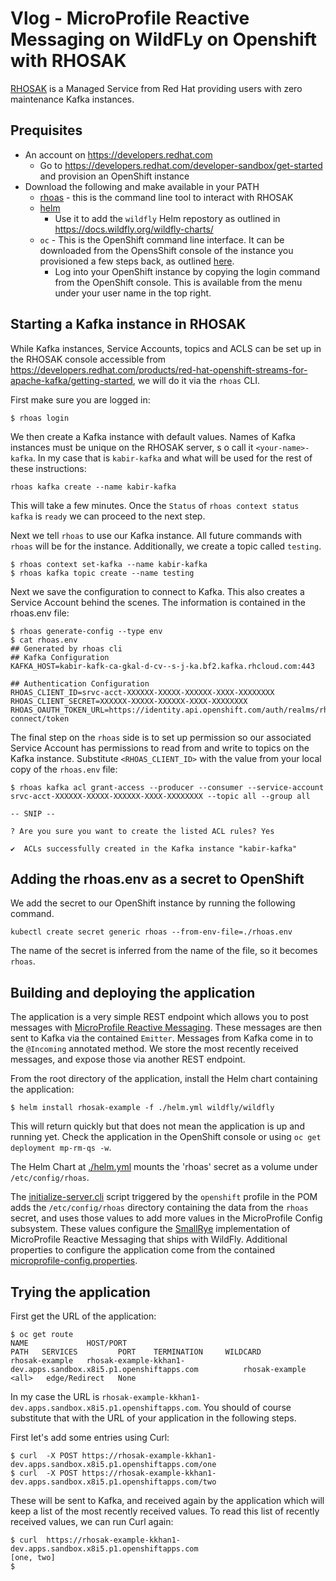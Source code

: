 # Vlog - MicroProfile Reactive Messaging on WildFLy on Openshift with RHOSAK

[RHOSAK](https://developers.redhat.com/products/red-hat-openshift-streams-for-apache-kafka) is a Managed Service from Red Hat providing users with zero maintenance Kafka instances.

## Prequisites
* An account on https://developers.redhat.com
  * Go to https://developers.redhat.com/developer-sandbox/get-started and provision an OpenShift instance 
* Download the following and make available in your PATH
  * [rhoas](https://github.com/redhat-developer/app-services-cli/releases) - this is the command line tool to interact with RHOSAK
  * [helm](https://helm.sh/docs/intro/install/)
    * Use it to add the `wildfly` Helm repostory as outlined in https://docs.wildfly.org/wildfly-charts/
  * `oc` - This is the OpenShift command line interface. It can be downloaded from the OpensShift console of the instance you provisioned a few steps back, as outlined [here](https://developers.redhat.com/openshift/command-line-tools).
    * Log into your OpenShift instance by copying the login command from the OpenShift console. This is available from the menu under your user name in the top right.
  
## Starting a Kafka instance in RHOSAK
While Kafka instances, Service Accounts, topics and ACLS can be set up in the RHOSAK console accessible from https://developers.redhat.com/products/red-hat-openshift-streams-for-apache-kafka/getting-started,
we will do it via the `rhoas` CLI.

First make sure you are logged in:
```shell
$ rhoas login
```

We then create a Kafka instance with default values. Names of Kafka instances must be unique on the RHOSAK server, s
o call it `<your-name>-kafka`. In my case that is `kabir-kafka` and what will be used for the rest of these instructions:
```shell
rhoas kafka create --name kabir-kafka
```
This will take a few minutes. Once the `Status` of `rhoas context status kafka` is `ready` we can proceed to the next step.

Next we tell `rhoas` to use our Kafka instance. All future commands with `rhoas` will be for the instance. Additionally,
we create a topic called `testing`.

```shell
$ rhoas context set-kafka --name kabir-kafka
$ rhoas kafka topic create --name testing
```

Next we save the configuration to connect to Kafka. This also creates a Service Account behind the scenes. The information is
contained in the rhoas.env file:
```shell
$ rhoas generate-config --type env 
$ cat rhoas.env
## Generated by rhoas cli
## Kafka Configuration
KAFKA_HOST=kabir-kafk-ca-gkal-d-cv--s-j-ka.bf2.kafka.rhcloud.com:443

## Authentication Configuration
RHOAS_CLIENT_ID=srvc-acct-XXXXXX-XXXXX-XXXXXX-XXXX-XXXXXXXX
RHOAS_CLIENT_SECRET=XXXXXX-XXXXX-XXXXXX-XXXX-XXXXXXXX
RHOAS_OAUTH_TOKEN_URL=https://identity.api.openshift.com/auth/realms/rhoas/protocol/openid-connect/token
```

The final step on the `rhoas` side is to set up permission so our associated Service Account has permissions to read from 
and write to topics on the Kafka instance. Substitute `<RHOAS_CLIENT_ID>` with the value from your local copy of the `rhoas.env` file:
```shell
$ rhoas kafka acl grant-access --producer --consumer --service-account srvc-acct-XXXXXX-XXXXX-XXXXXX-XXXX-XXXXXXXX --topic all --group all

-- SNIP --

? Are you sure you want to create the listed ACL rules? Yes

✔️  ACLs successfully created in the Kafka instance "kabir-kafka"

```

## Adding the rhoas.env as a secret to OpenShift
We add the secret to our OpenShift instance by running the following command.
```shell
kubectl create secret generic rhoas --from-env-file=./rhoas.env                                                                            
```
The name of the secret is inferred from the name of the file, so it becomes `rhoas`. 

## Building and deploying the application
The application is a very simple REST endpoint which allows you to post messages with [MicroProfile Reactive Messaging](https://github.com/eclipse/microprofile-reactive-messaging). These messages are then sent to Kafka via the contained `Emitter`. Messages from Kafka come in to the `@Incoming` annotated method. We store the most recently received messages, and expose those via another REST endpoint.

From the root directory of the application, install the Helm chart containing the application:
```shell
$ helm install rhosak-example -f ./helm.yml wildfly/wildfly 
```
This will return quickly but that does not mean the application is up and running yet. Check the application in the OpenShift console or using `oc get deployment mp-rm-qs -w`.

The Helm Chart at [./helm.yml](.helm.yml) mounts the 'rhoas' secret as a volume under `/etc/config/rhoas`.


The [initialize-server.cli](src/main/scripts/initialize-server.cli) script triggered by the `openshift` profile 
in the POM adds the `/etc/config/rhoas` directory containing the data from the `rhoas` secret, and uses those values
to add more values in the MicroProfile Config subsystem. These values configure the 
[SmallRye](https://smallrye.io/smallrye-reactive-messaging/3.16.0/kafka/kafka/) implementation 
of MicroProfile Reactive Messaging that ships with WildFly. Additional properties to configure the application come from
the contained [microprofile-config.properties](src/main/resources/META-INF/microprofile-config.properties).

## Trying the application
First get the URL of the application:
```shell
$ oc get route
NAME             HOST/PORT                                                          PATH   SERVICES         PORT    TERMINATION     WILDCARD
rhosak-example   rhosak-example-kkhan1-dev.apps.sandbox.x8i5.p1.openshiftapps.com          rhosak-example   <all>   edge/Redirect   None
```
In my case the URL is `rhosak-example-kkhan1-dev.apps.sandbox.x8i5.p1.openshiftapps.com`. You should of course substitute 
that with the URL of your application in the following steps.

First let's add some entries using Curl:
```shell
$ curl  -X POST https://rhosak-example-kkhan1-dev.apps.sandbox.x8i5.p1.openshiftapps.com/one
$ curl  -X POST https://rhosak-example-kkhan1-dev.apps.sandbox.x8i5.p1.openshiftapps.com/two 
```
These will be sent to Kafka, and received again by the application which will keep a list of the most recently received values.
To read this list of recently received values, we can run Curl again:
```shell
$ curl  https://rhosak-example-kkhan1-dev.apps.sandbox.x8i5.p1.openshiftapps.com  
[one, two]
$                                                                                                  
```
